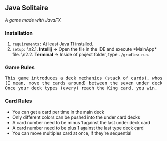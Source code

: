 ## Java Solitaire
*A game made with JavaFX*

### Installation
1. `requirements:` At least Java 11 installed.
3. `setup:`
\n2.1. **Intellij** -> Open the file in the IDE and execute \*MainApp\* file.
\n2.2. **Terminal** -> Inside of project folder, type `./gradlew run`.

### Game Rules
<pre>
This game introduces a deck mechanics (stack of cards), whose you have to manipulate
(I mean, move the cards around) between the seven under decks and the four single type ones.
Once your deck types (every) reach the King card, you win.
</pre>

### Card Rules
* You can get a card per time in the main deck
* Only different colors can be pushed into the under card decks
* A card number need to be minus 1 against the last under deck card
* A card number need to be plus 1 against the last type deck card
* You can move multiples card at once, if they're sequential
